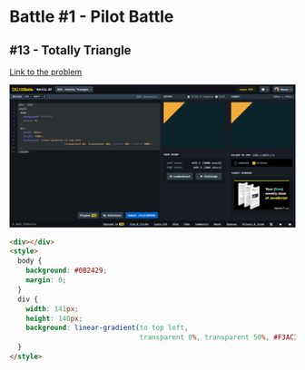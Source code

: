 # Battle #1 - Pilot Battle

## #13 - Totally Triangle

[Link to the problem](https://cssbattle.dev/play/13)

![result](./images/13_totally-triangle.png)

```html
<div></div>
<style>
  body {
    background: #0B2429;
    margin: 0;
  }
  div {
    width: 141px;
    height: 140px;
    background: linear-gradient(to top left,
                                transparent 0%, transparent 50%, #F3AC3C 50%, #F3AC3C 100%);
  }
</style>
```

